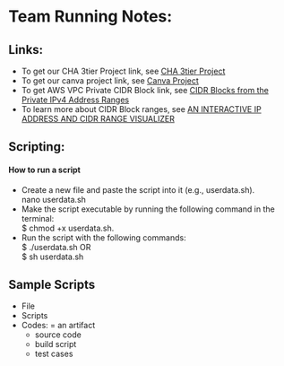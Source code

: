 # Team Running Notes: 

## Links: 
- To get our CHA 3tier Project link, see [CHA 3tier Project](https://docs.google.com/document/d/1U36YbHV87jT-AwL8ooKNgRQkZB2BmiV_OzCqpSlY-BY/edit)
- To get our canva project link, see [Canva Project](https://www.canva.com/design/DAF5sEif3jo/804scKmsxlXJ040DITFBpw/edit?utm_content=DAF5sEif3jo&utm_campaign=designshare&utm_medium=link2&utm_source=sharebutton)
- To get AWS VPC Private CIDR Block link, see [CIDR Blocks from the Private IPv4 Address Ranges](https://docs.aws.amazon.com/vpc/latest/userguide/vpc-cidr-blocks.html)
- To learn more about CIDR Block ranges, see [AN INTERACTIVE IP ADDRESS AND CIDR RANGE VISUALIZER](https://cidr.xyz/) 


## Scripting: 
#### How to run a script
- Create a new file and paste the script into it (e.g., userdata.sh). <br>
  nano userdata.sh 
- Make the script executable by running the following command in the terminal: <br>
  $ chmod +x userdata.sh.
- Run the script with the following commands: <br>
  $ ./userdata.sh OR <br> 
  $ sh userdata.sh

## Sample Scripts 
- File 
- Scripts 
- Codes: = an artifact  
   - source code 
   - build script 
   - test cases  